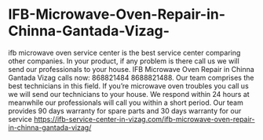 # IFB-Microwave-Oven-Repair-in-Chinna-Gantada-Vizag-
 ifb microwave oven service center is the best service center comparing other companies. In your product, if any problem is there call us we will send our professionals to your house. IFB Microwave Oven Repair in Chinna Gantada Vizag calls now: 868821484 8688821488.  Our team comprises the best technicians in this field. If you’re microwave oven troubles you call us we will send our technicians to your house. We respond within 24 hours at meanwhile our professionals will call you within a short period. Our team provides 90 days warranty for spare parts and 30 days warranty for our service https://ifb-service-center-in-vizag.com/ifb-microwave-oven-repair-in-chinna-gantada-vizag/
